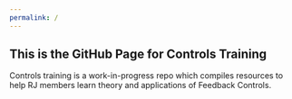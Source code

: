 ```yaml
---
permalink: /
---
```

## This is the GitHub Page for Controls Training

Controls training is a work-in-progress repo which compiles resources
to help RJ members learn theory and applications of Feedback Controls. 

